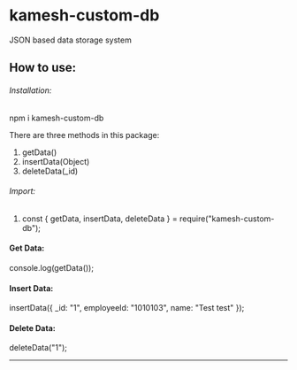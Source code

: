 # kamesh-custom-db
JSON based data storage system



## How to use:


###### Installation:
npm i kamesh-custom-db

There are three methods in this package:

1. getData()
2. insertData(Object)
3. deleteData(_id)


###### Import:

1. const { getData, insertData, deleteData } = require("kamesh-custom-db");

#### Get Data:
console.log(getData());

#### Insert Data:
insertData({ _id: "1", employeeId: "1010103", name: "Test test" });

#### Delete Data:
deleteData("1");

-----------------------------------------------------------------------------
